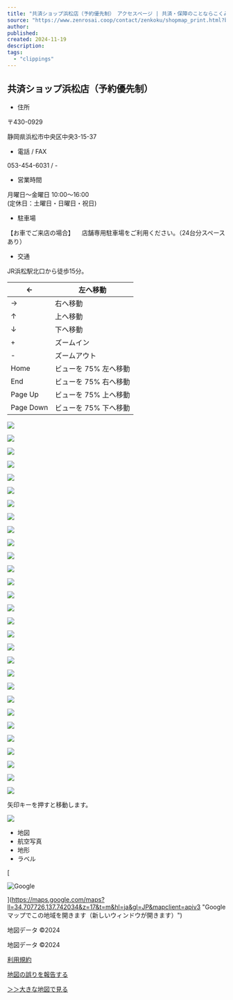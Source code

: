 ```yaml
---
title: "共済ショップ浜松店（予約優先制）　アクセスページ | 共済・保障のことならこくみん共済 coop <全労済>"
source: "https://www.zenrosai.coop/contact/zenkoku/shopmap_print.html?block_id=6712278"
author:
published:
created: 2024-11-19
description:
tags:
  - "clippings"
---
```

## 共済ショップ浜松店（予約優先制）

- 住所

〒430-0929

静岡県浜松市中央区中央3-15-37
- 電話 / FAX

053-454-6031 / -
- 営業時間

月曜日～金曜日 10:00～16:00  
(定休日：土曜日・日曜日・祝日)
- 駐車場

【お車でご来店の場合】 　店舗専用駐車場をご利用ください。（24台分スペースあり）
- 交通

JR浜松駅北口から徒歩15分。

| ← | 左へ移動 |
| --- | --- |
| → | 右へ移動 |
| ↑ | 上へ移動 |
| ↓ | 下へ移動 |
| + | ズームイン |
| \- | ズームアウト |
| Home | ビューを 75% 左へ移動 |
| End | ビューを 75% 右へ移動 |
| Page Up | ビューを 75% 上へ移動 |
| Page Down | ビューを 75% 下へ移動 |

![](https://maps.gstatic.com/mapfiles/api-3/images/spotlight-poi3_hdpi.png)

![](https://maps-api-ssl.google.com/maps/vt?pb=!1m5!1m4!1i17!2i115686!3i52047!4i256!2m3!1e0!2sm!3i713465279!3m12!2sja!3sJP!5e18!12m4!1e68!2m2!1sset!2sRoadmap!12m3!1e37!2m1!1ssmartmaps!4e0!5m2!1e3!5f2!23i47083502&key=AIzaSyD6ku-L61NNXXV2GfSmtfdS48lSrQCfius&token=2350)

![](https://maps-api-ssl.google.com/maps/vt?pb=!1m5!1m4!1i17!2i115685!3i52047!4i256!2m3!1e0!2sm!3i713465279!3m12!2sja!3sJP!5e18!12m4!1e68!2m2!1sset!2sRoadmap!12m3!1e37!2m1!1ssmartmaps!4e0!5m2!1e3!5f2!23i47083502&key=AIzaSyD6ku-L61NNXXV2GfSmtfdS48lSrQCfius&token=90699)

![](https://maps-api-ssl.google.com/maps/vt?pb=!1m5!1m4!1i17!2i115685!3i52046!4i256!2m3!1e0!2sm!3i713465279!3m12!2sja!3sJP!5e18!12m4!1e68!2m2!1sset!2sRoadmap!12m3!1e37!2m1!1ssmartmaps!4e0!5m2!1e3!5f2!23i47083502&key=AIzaSyD6ku-L61NNXXV2GfSmtfdS48lSrQCfius&token=116140)

![](https://maps-api-ssl.google.com/maps/vt?pb=!1m5!1m4!1i17!2i115686!3i52046!4i256!2m3!1e0!2sm!3i713465279!3m12!2sja!3sJP!5e18!12m4!1e68!2m2!1sset!2sRoadmap!12m3!1e37!2m1!1ssmartmaps!4e0!5m2!1e3!5f2!23i47083502&key=AIzaSyD6ku-L61NNXXV2GfSmtfdS48lSrQCfius&token=27791)

![](https://maps-api-ssl.google.com/maps/vt?pb=!1m5!1m4!1i17!2i115687!3i52046!4i256!2m3!1e0!2sm!3i713465279!3m12!2sja!3sJP!5e18!12m4!1e68!2m2!1sset!2sRoadmap!12m3!1e37!2m1!1ssmartmaps!4e0!5m2!1e3!5f2!23i47083502&key=AIzaSyD6ku-L61NNXXV2GfSmtfdS48lSrQCfius&token=70513)

![](https://maps-api-ssl.google.com/maps/vt?pb=!1m5!1m4!1i17!2i115687!3i52047!4i256!2m3!1e0!2sm!3i713465279!3m12!2sja!3sJP!5e18!12m4!1e68!2m2!1sset!2sRoadmap!12m3!1e37!2m1!1ssmartmaps!4e0!5m2!1e3!5f2!23i47083502&key=AIzaSyD6ku-L61NNXXV2GfSmtfdS48lSrQCfius&token=45072)

![](https://maps-api-ssl.google.com/maps/vt?pb=!1m5!1m4!1i17!2i115687!3i52048!4i256!2m3!1e0!2sm!3i713465279!3m12!2sja!3sJP!5e18!12m4!1e68!2m2!1sset!2sRoadmap!12m3!1e37!2m1!1ssmartmaps!4e0!5m2!1e3!5f2!23i47083502&key=AIzaSyD6ku-L61NNXXV2GfSmtfdS48lSrQCfius&token=19631)

![](https://maps-api-ssl.google.com/maps/vt?pb=!1m5!1m4!1i17!2i115686!3i52048!4i256!2m3!1e0!2sm!3i713465279!3m12!2sja!3sJP!5e18!12m4!1e68!2m2!1sset!2sRoadmap!12m3!1e37!2m1!1ssmartmaps!4e0!5m2!1e3!5f2!23i47083502&key=AIzaSyD6ku-L61NNXXV2GfSmtfdS48lSrQCfius&token=107980)

![](https://maps-api-ssl.google.com/maps/vt?pb=!1m5!1m4!1i17!2i115685!3i52048!4i256!2m3!1e0!2sm!3i713465279!3m12!2sja!3sJP!5e18!12m4!1e68!2m2!1sset!2sRoadmap!12m3!1e37!2m1!1ssmartmaps!4e0!5m2!1e3!5f2!23i47083502&key=AIzaSyD6ku-L61NNXXV2GfSmtfdS48lSrQCfius&token=65258)

![](https://maps-api-ssl.google.com/maps/vt?pb=!1m5!1m4!1i17!2i115684!3i52048!4i256!2m3!1e0!2sm!3i713465291!3m12!2sja!3sJP!5e18!12m4!1e68!2m2!1sset!2sRoadmap!12m3!1e37!2m1!1ssmartmaps!4e0!5m2!1e3!5f2!23i47083502&key=AIzaSyD6ku-L61NNXXV2GfSmtfdS48lSrQCfius&token=118271)

![](https://maps-api-ssl.google.com/maps/vt?pb=!1m5!1m4!1i17!2i115684!3i52047!4i256!2m3!1e0!2sm!3i713465291!3m12!2sja!3sJP!5e18!12m4!1e68!2m2!1sset!2sRoadmap!12m3!1e37!2m1!1ssmartmaps!4e0!5m2!1e3!5f2!23i47083502&key=AIzaSyD6ku-L61NNXXV2GfSmtfdS48lSrQCfius&token=12641)

![](https://maps-api-ssl.google.com/maps/vt?pb=!1m5!1m4!1i17!2i115684!3i52046!4i256!2m3!1e0!2sm!3i713465291!3m12!2sja!3sJP!5e18!12m4!1e68!2m2!1sset!2sRoadmap!12m3!1e37!2m1!1ssmartmaps!4e0!5m2!1e3!5f2!23i47083502&key=AIzaSyD6ku-L61NNXXV2GfSmtfdS48lSrQCfius&token=38082)

![](https://maps-api-ssl.google.com/maps/vt?pb=!1m5!1m4!1i17!2i115684!3i52045!4i256!2m3!1e0!2sm!3i713465279!3m12!2sja!3sJP!5e18!12m4!1e68!2m2!1sset!2sRoadmap!12m3!1e37!2m1!1ssmartmaps!4e0!5m2!1e3!5f2!23i47083502&key=AIzaSyD6ku-L61NNXXV2GfSmtfdS48lSrQCfius&token=98859)

![](https://maps-api-ssl.google.com/maps/vt?pb=!1m5!1m4!1i17!2i115685!3i52045!4i256!2m3!1e0!2sm!3i713465279!3m12!2sja!3sJP!5e18!12m4!1e68!2m2!1sset!2sRoadmap!12m3!1e37!2m1!1ssmartmaps!4e0!5m2!1e3!5f2!23i47083502&key=AIzaSyD6ku-L61NNXXV2GfSmtfdS48lSrQCfius&token=10510)

![](https://maps-api-ssl.google.com/maps/vt?pb=!1m5!1m4!1i17!2i115686!3i52045!4i256!2m3!1e0!2sm!3i713465279!3m12!2sja!3sJP!5e18!12m4!1e68!2m2!1sset!2sRoadmap!12m3!1e37!2m1!1ssmartmaps!4e0!5m2!1e3!5f2!23i47083502&key=AIzaSyD6ku-L61NNXXV2GfSmtfdS48lSrQCfius&token=53232)

![](https://maps-api-ssl.google.com/maps/vt?pb=!1m5!1m4!1i17!2i115687!3i52045!4i256!2m3!1e0!2sm!3i713465279!3m12!2sja!3sJP!5e18!12m4!1e68!2m2!1sset!2sRoadmap!12m3!1e37!2m1!1ssmartmaps!4e0!5m2!1e3!5f2!23i47083502&key=AIzaSyD6ku-L61NNXXV2GfSmtfdS48lSrQCfius&token=95954)

![](https://maps-api-ssl.google.com/maps/vt?pb=!1m5!1m4!1i17!2i115688!3i52045!4i256!2m3!1e0!2sm!3i713465279!3m12!2sja!3sJP!5e18!12m4!1e68!2m2!1sset!2sRoadmap!12m3!1e37!2m1!1ssmartmaps!4e0!5m2!1e3!5f2!23i47083502&key=AIzaSyD6ku-L61NNXXV2GfSmtfdS48lSrQCfius&token=7605)

![](https://maps-api-ssl.google.com/maps/vt?pb=!1m5!1m4!1i17!2i115688!3i52046!4i256!2m3!1e0!2sm!3i713465279!3m12!2sja!3sJP!5e18!12m4!1e68!2m2!1sset!2sRoadmap!12m3!1e37!2m1!1ssmartmaps!4e0!5m2!1e3!5f2!23i47083502&key=AIzaSyD6ku-L61NNXXV2GfSmtfdS48lSrQCfius&token=113235)

![](https://maps-api-ssl.google.com/maps/vt?pb=!1m5!1m4!1i17!2i115688!3i52047!4i256!2m3!1e0!2sm!3i713465279!3m12!2sja!3sJP!5e18!12m4!1e68!2m2!1sset!2sRoadmap!12m3!1e37!2m1!1ssmartmaps!4e0!5m2!1e3!5f2!23i47083502&key=AIzaSyD6ku-L61NNXXV2GfSmtfdS48lSrQCfius&token=87794)

![](https://maps-api-ssl.google.com/maps/vt?pb=!1m5!1m4!1i17!2i115688!3i52048!4i256!2m3!1e0!2sm!3i713465279!3m12!2sja!3sJP!5e18!12m4!1e68!2m2!1sset!2sRoadmap!12m3!1e37!2m1!1ssmartmaps!4e0!5m2!1e3!5f2!23i47083502&key=AIzaSyD6ku-L61NNXXV2GfSmtfdS48lSrQCfius&token=62353)

![](https://maps-api-ssl.google.com/maps/vt?pb=!1m5!1m4!1i17!2i115683!3i52048!4i256!2m3!1e0!2sm!3i713465291!3m12!2sja!3sJP!5e18!12m4!1e68!2m2!1sset!2sRoadmap!12m3!1e37!2m1!1ssmartmaps!4e0!5m2!1e3!5f2!23i47083502&key=AIzaSyD6ku-L61NNXXV2GfSmtfdS48lSrQCfius&token=75549)

![](https://maps-api-ssl.google.com/maps/vt?pb=!1m5!1m4!1i17!2i115683!3i52047!4i256!2m3!1e0!2sm!3i713465291!3m12!2sja!3sJP!5e18!12m4!1e68!2m2!1sset!2sRoadmap!12m3!1e37!2m1!1ssmartmaps!4e0!5m2!1e3!5f2!23i47083502&key=AIzaSyD6ku-L61NNXXV2GfSmtfdS48lSrQCfius&token=100990)

![](https://maps-api-ssl.google.com/maps/vt?pb=!1m5!1m4!1i17!2i115683!3i52046!4i256!2m3!1e0!2sm!3i713465291!3m12!2sja!3sJP!5e18!12m4!1e68!2m2!1sset!2sRoadmap!12m3!1e37!2m1!1ssmartmaps!4e0!5m2!1e3!5f2!23i47083502&key=AIzaSyD6ku-L61NNXXV2GfSmtfdS48lSrQCfius&token=126431)

![](https://maps-api-ssl.google.com/maps/vt?pb=!1m5!1m4!1i17!2i115683!3i52045!4i256!2m3!1e0!2sm!3i713465279!3m12!2sja!3sJP!5e18!12m4!1e68!2m2!1sset!2sRoadmap!12m3!1e37!2m1!1ssmartmaps!4e0!5m2!1e3!5f2!23i47083502&key=AIzaSyD6ku-L61NNXXV2GfSmtfdS48lSrQCfius&token=56137)

![](https://maps-api-ssl.google.com/maps/vt?pb=!1m5!1m4!1i17!2i115689!3i52045!4i256!2m3!1e0!2sm!3i713465279!3m12!2sja!3sJP!5e18!12m4!1e68!2m2!1sset!2sRoadmap!12m3!1e37!2m1!1ssmartmaps!4e0!5m2!1e3!5f2!23i47083502&key=AIzaSyD6ku-L61NNXXV2GfSmtfdS48lSrQCfius&token=50327)

![](https://maps-api-ssl.google.com/maps/vt?pb=!1m5!1m4!1i17!2i115689!3i52046!4i256!2m3!1e0!2sm!3i713465279!3m12!2sja!3sJP!5e18!12m4!1e68!2m2!1sset!2sRoadmap!12m3!1e37!2m1!1ssmartmaps!4e0!5m2!1e3!5f2!23i47083502&key=AIzaSyD6ku-L61NNXXV2GfSmtfdS48lSrQCfius&token=24886)

![](https://maps-api-ssl.google.com/maps/vt?pb=!1m5!1m4!1i17!2i115689!3i52047!4i256!2m3!1e0!2sm!3i713465279!3m12!2sja!3sJP!5e18!12m4!1e68!2m2!1sset!2sRoadmap!12m3!1e37!2m1!1ssmartmaps!4e0!5m2!1e3!5f2!23i47083502&key=AIzaSyD6ku-L61NNXXV2GfSmtfdS48lSrQCfius&token=130516)

![](https://maps-api-ssl.google.com/maps/vt?pb=!1m5!1m4!1i17!2i115689!3i52048!4i256!2m3!1e0!2sm!3i713465279!3m12!2sja!3sJP!5e18!12m4!1e68!2m2!1sset!2sRoadmap!12m3!1e37!2m1!1ssmartmaps!4e0!5m2!1e3!5f2!23i47083502&key=AIzaSyD6ku-L61NNXXV2GfSmtfdS48lSrQCfius&token=105075)

矢印キーを押すと移動します。

![](https://maps.gstatic.com/mapfiles/transparent.png)

- 地図
- 航空写真
- 地形
- ラベル

[

![Google](https://www.zenrosai.coop/contact/zenkoku/www.w3.org/2000/svg%22%20viewBox%3D%220%200%2069%2029%22%3E%3Cg%20opacity%3D%22.6%22%20fill%3D%22%23fff%22%20stroke%3D%22%23fff%22%20stroke-width%3D%221.5%22%3E%3Cpath%20d%3D%22M17.4706%207.33616L18.0118%206.79504%2017.4599%206.26493C16.0963%204.95519%2014.2582%203.94522%2011.7008%203.94522c-4.613699999999999%200-8.50262%203.7551699999999997-8.50262%208.395779999999998C3.19818%2016.9817%207.0871%2020.7368%2011.7008%2020.7368%2014.1712%2020.7368%2016.0773%2019.918%2017.574%2018.3689%2019.1435%2016.796%2019.5956%2014.6326%2019.5956%2012.957%2019.5956%2012.4338%2019.5516%2011.9316%2019.4661%2011.5041L19.3455%2010.9012H10.9508V14.4954H15.7809C15.6085%2015.092%2015.3488%2015.524%2015.0318%2015.8415%2014.403%2016.4629%2013.4495%2017.1509%2011.7008%2017.1509%209.04835%2017.1509%206.96482%2015.0197%206.96482%2012.341%206.96482%209.66239%209.04835%207.53119%2011.7008%207.53119%2013.137%207.53119%2014.176%208.09189%2014.9578%208.82348L15.4876%209.31922%2016.0006%208.80619%2017.4706%207.33616z%22/%3E%3Cpath%20d%3D%22M24.8656%2020.7286C27.9546%2020.7286%2030.4692%2018.3094%2030.4692%2015.0594%2030.4692%2011.7913%2027.953%209.39011%2024.8656%209.39011%2021.7783%209.39011%2019.2621%2011.7913%2019.2621%2015.0594c0%203.25%202.514499999999998%205.6692%205.6035%205.6692zM24.8656%2012.8282C25.8796%2012.8282%2026.8422%2013.6652%2026.8422%2015.0594%2026.8422%2016.4399%2025.8769%2017.2905%2024.8656%2017.2905%2023.8557%2017.2905%2022.8891%2016.4331%2022.8891%2015.0594%2022.8891%2013.672%2023.853%2012.8282%2024.8656%2012.8282z%22/%3E%3Cpath%20d%3D%22M35.7511%2017.2905v0H35.7469C34.737%2017.2905%2033.7703%2016.4331%2033.7703%2015.0594%2033.7703%2013.672%2034.7343%2012.8282%2035.7469%2012.8282%2036.7608%2012.8282%2037.7234%2013.6652%2037.7234%2015.0594%2037.7234%2016.4439%2036.7554%2017.2962%2035.7511%2017.2905zM35.7387%2020.7286C38.8277%2020.7286%2041.3422%2018.3094%2041.3422%2015.0594%2041.3422%2011.7913%2038.826%209.39011%2035.7387%209.39011%2032.6513%209.39011%2030.1351%2011.7913%2030.1351%2015.0594%2030.1351%2018.3102%2032.6587%2020.7286%2035.7387%2020.7286z%22/%3E%3Cpath%20d%3D%22M51.953%2010.4357V9.68573H48.3999V9.80826C47.8499%209.54648%2047.1977%209.38187%2046.4808%209.38187%2043.5971%209.38187%2041.0168%2011.8998%2041.0168%2015.0758%2041.0168%2017.2027%2042.1808%2019.0237%2043.8201%2019.9895L43.7543%2020.0168%2041.8737%2020.797%2041.1808%2021.0844%2041.4684%2021.7772C42.0912%2023.2776%2043.746%2025.1469%2046.5219%2025.1469%2047.9324%2025.1469%2049.3089%2024.7324%2050.3359%2023.7376%2051.3691%2022.7367%2051.953%2021.2411%2051.953%2019.2723v-8.8366zm-7.2194%209.9844L44.7334%2020.4196C45.2886%2020.6201%2045.878%2020.7286%2046.4808%2020.7286%2047.1616%2020.7286%2047.7866%2020.5819%2048.3218%2020.3395%2048.2342%2020.7286%2048.0801%2021.0105%2047.8966%2021.2077%2047.6154%2021.5099%2047.1764%2021.7088%2046.5219%2021.7088%2045.61%2021.7088%2045.0018%2021.0612%2044.7336%2020.4201zM46.6697%2012.8282C47.6419%2012.8282%2048.5477%2013.6765%2048.5477%2015.084%2048.5477%2016.4636%2047.6521%2017.2987%2046.6697%2017.2987%2045.6269%2017.2987%2044.6767%2016.4249%2044.6767%2015.084%2044.6767%2013.7086%2045.6362%2012.8282%2046.6697%2012.8282zM55.7387%205.22083v-.75H52.0788V20.4412H55.7387V5.220829999999999z%22/%3E%3Cpath%20d%3D%22M63.9128%2016.0614L63.2945%2015.6492%2062.8766%2016.2637C62.4204%2016.9346%2061.8664%2017.3069%2061.0741%2017.3069%2060.6435%2017.3069%2060.3146%2017.2088%2060.0544%2017.0447%2059.9844%2017.0006%2059.9161%2016.9496%2059.8498%2016.8911L65.5497%2014.5286%2066.2322%2014.2456%2065.9596%2013.5589%2065.7406%2013.0075C65.2878%2011.8%2063.8507%209.39832%2060.8278%209.39832%2057.8445%209.39832%2055.5034%2011.7619%2055.5034%2015.0676%2055.5034%2018.2151%2057.8256%2020.7369%2061.0659%2020.7369%2063.6702%2020.7369%2065.177%2019.1378%2065.7942%2018.2213L66.2152%2017.5963%2065.5882%2017.1783%2063.9128%2016.0614zM61.3461%2012.8511L59.4108%2013.6526C59.7903%2013.0783%2060.4215%2012.7954%2060.9017%2012.7954%2061.067%2012.7954%2061.2153%2012.8161%2061.3461%2012.8511z%22/%3E%3C/g%3E%3Cpath%20d%3D%22M11.7008%2019.9868C7.48776%2019.9868%203.94818%2016.554%203.94818%2012.341%203.94818%208.12803%207.48776%204.69522%2011.7008%204.69522%2014.0331%204.69522%2015.692%205.60681%2016.9403%206.80583L15.4703%208.27586C14.5751%207.43819%2013.3597%206.78119%2011.7008%206.78119%208.62108%206.78119%206.21482%209.26135%206.21482%2012.341%206.21482%2015.4207%208.62108%2017.9009%2011.7008%2017.9009%2013.6964%2017.9009%2014.8297%2017.0961%2015.5606%2016.3734%2016.1601%2015.7738%2016.5461%2014.9197%2016.6939%2013.7454h-4.9931V11.6512h7.0298C18.8045%2012.0207%2018.8456%2012.4724%2018.8456%2012.957%2018.8456%2014.5255%2018.4186%2016.4637%2017.0389%2017.8434%2015.692%2019.2395%2013.9838%2019.9868%2011.7008%2019.9868z%22%20fill%3D%22%234285F4%22/%3E%3Cpath%20d%3D%22M29.7192%2015.0594C29.7192%2017.8927%2027.5429%2019.9786%2024.8656%2019.9786%2022.1884%2019.9786%2020.0121%2017.8927%2020.0121%2015.0594%2020.0121%2012.2096%2022.1884%2010.1401%2024.8656%2010.1401%2027.5429%2010.1401%2029.7192%2012.2096%2029.7192%2015.0594zM27.5922%2015.0594C27.5922%2013.2855%2026.3274%2012.0782%2024.8656%2012.0782S22.1391%2013.2937%2022.1391%2015.0594C22.1391%2016.8086%2023.4038%2018.0405%2024.8656%2018.0405S27.5922%2016.8168%2027.5922%2015.0594z%22%20fill%3D%22%23E94235%22/%3E%3Cpath%20d%3D%22M40.5922%2015.0594C40.5922%2017.8927%2038.4159%2019.9786%2035.7387%2019.9786%2033.0696%2019.9786%2030.8851%2017.8927%2030.8851%2015.0594%2030.8851%2012.2096%2033.0614%2010.1401%2035.7387%2010.1401%2038.4159%2010.1401%2040.5922%2012.2096%2040.5922%2015.0594zM38.4734%2015.0594C38.4734%2013.2855%2037.2087%2012.0782%2035.7469%2012.0782%2034.2851%2012.0782%2033.0203%2013.2937%2033.0203%2015.0594%2033.0203%2016.8086%2034.2851%2018.0405%2035.7469%2018.0405%2037.2087%2018.0487%2038.4734%2016.8168%2038.4734%2015.0594z%22%20fill%3D%22%23FABB05%22/%3E%3Cpath%20d%3D%22M51.203%2010.4357v8.8366C51.203%2022.9105%2049.0595%2024.3969%2046.5219%2024.3969%2044.132%2024.3969%2042.7031%2022.7955%2042.161%2021.4897L44.0417%2020.7095C44.3784%2021.5143%2045.1997%2022.4588%2046.5219%2022.4588%2048.1479%2022.4588%2049.1499%2021.4487%2049.1499%2019.568V18.8617H49.0759C48.5914%2019.4612%2047.6552%2019.9786%2046.4808%2019.9786%2044.0171%2019.9786%2041.7668%2017.8352%2041.7668%2015.0758%2041.7668%2012.3%2044.0253%2010.1319%2046.4808%2010.1319%2047.6552%2010.1319%2048.5914%2010.6575%2049.0759%2011.2323H49.1499V10.4357H51.203zM49.2977%2015.084C49.2977%2013.3512%2048.1397%2012.0782%2046.6697%2012.0782%2045.175%2012.0782%2043.9267%2013.3429%2043.9267%2015.084%2043.9267%2016.8004%2045.175%2018.0487%2046.6697%2018.0487%2048.1397%2018.0487%2049.2977%2016.8004%2049.2977%2015.084z%22%20fill%3D%22%234285F4%22/%3E%3Cpath%20d%3D%22M54.9887%205.22083V19.6912H52.8288V5.220829999999999H54.9887z%22%20fill%3D%22%2334A853%22/%3E%3Cpath%20d%3D%22M63.4968%2016.6854L65.1722%2017.8023C64.6301%2018.6072%2063.3244%2019.9869%2061.0659%2019.9869%2058.2655%2019.9869%2056.2534%2017.827%2056.2534%2015.0676%2056.2534%2012.1439%2058.2901%2010.1483%2060.8278%2010.1483%2063.3818%2010.1483%2064.6301%2012.1768%2065.0408%2013.2773L65.2625%2013.8357%2058.6843%2016.5623C59.1853%2017.5478%2059.9737%2018.0569%2061.0741%2018.0569%2062.1746%2018.0569%2062.9384%2017.5067%2063.4968%2016.6854zM58.3312%2014.9115L62.7331%2013.0884C62.4867%2012.4724%2061.764%2012.0454%2060.9017%2012.0454%2059.8012%2012.0454%2058.2737%2013.0145%2058.3312%2014.9115z%22%20fill%3D%22%23E94235%22/%3E%3C/svg%3E)

](https://maps.google.com/maps?ll=34.707726,137.742034&z=17&t=m&hl=ja&gl=JP&mapclient=apiv3 "Google マップでこの地域を開きます（新しいウィンドウが開きます）")

地図データ ©2024

地図データ ©2024

[利用規約](https://www.google.com/intl/ja_JP/help/terms_maps.html)

[地図の誤りを報告する](https://www.google.com/maps/@34.7077265,137.7420336,17z/data=!10m1!1e1!12b1?source=apiv3&rapsrc=apiv3 "Google に地図や画像のエラーを報告する")

[＞＞大きな地図で見る](https://www.google.com/maps/search/?api=1&query=34.7076206583333%2C137.742076469444)